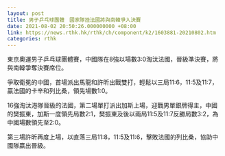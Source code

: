 ```yaml
---
layout: post
title: 男子乒乓球團體　國家隊挫法國將與南韓爭入決賽
date: 2021-08-02 20:50:26.000000000 +08:00
link: https://news.rthk.hk/rthk/ch/component/k2/1603881-20210802.htm
categories: rthk
---
```


東京奧運男子乒乓球團體賽，中國隊在8強以場數3:0淘汰法國，晉級準決賽，將與南韓爭奪決賽席位。

爭取衛冕的中國，首場派出馬龍和許昕出戰雙打，輕鬆以三局11:6，11:5及11:7，贏法國的卡辛和列比桑，領先場數1:0。

16強淘汰港隊晉級的法國，第二場單打派出加斯上場，迎戰男單銀牌得主，中國的樊振東，加斯一度領先局數2:1，樊振東及後以兩局11:5及11:7反勝局數3:2，為中國場數領先至2:0。

第三場許昕再度上場，以直落三局11:8，11:5及11:6，擊敗法國的列比桑，協助中國隊贏出晉級。
